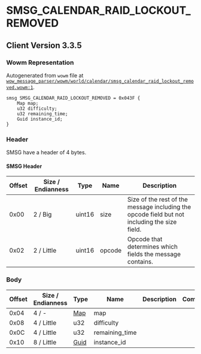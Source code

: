 # SMSG_CALENDAR_RAID_LOCKOUT_REMOVED

## Client Version 3.3.5

### Wowm Representation

Autogenerated from `wowm` file at [`wow_message_parser/wowm/world/calendar/smsg_calendar_raid_lockout_removed.wowm:1`](https://github.com/gtker/wow_messages/tree/main/wow_message_parser/wowm/world/calendar/smsg_calendar_raid_lockout_removed.wowm#L1).
```rust,ignore
smsg SMSG_CALENDAR_RAID_LOCKOUT_REMOVED = 0x043F {
    Map map;
    u32 difficulty;
    u32 remaining_time;
    Guid instance_id;
}
```
### Header

SMSG have a header of 4 bytes.

#### SMSG Header

| Offset | Size / Endianness | Type   | Name   | Description |
| ------ | ----------------- | ------ | ------ | ----------- |
| 0x00   | 2 / Big           | uint16 | size   | Size of the rest of the message including the opcode field but not including the size field.|
| 0x02   | 2 / Little        | uint16 | opcode | Opcode that determines which fields the message contains.|

### Body

| Offset | Size / Endianness | Type | Name | Description | Comment |
| ------ | ----------------- | ---- | ---- | ----------- | ------- |
| 0x04 | 4 / - | [Map](map.md) | map |  |  |
| 0x08 | 4 / Little | u32 | difficulty |  |  |
| 0x0C | 4 / Little | u32 | remaining_time |  |  |
| 0x10 | 8 / Little | [Guid](../types/packed-guid.md) | instance_id |  |  |

